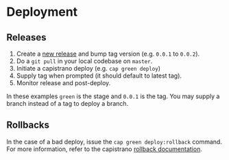 Deployment
==========

## Releases

1. Create a [new release][2] and bump tag version (e.g. `0.0.1` to `0.0.2`).
2. Do a `git pull` in your local codebase on `master`.
3. Initiate a capistrano deploy (e.g. `cap green deploy`)
4. Supply tag when prompted (it should default to latest tag).
5. Monitor release and post-deploy.

In these examples `green` is the stage and `0.0.1` is the tag. You may
supply a branch instead of a tag to deploy a branch.

## Rollbacks

In the case of a bad deploy, issue the `cap green deploy:rollback`
command. For more information, refer to the capistrano
[rollback documentation][1].

[1]: https://capistranorb.com/documentation/getting-started/rollbacks/
[2]: https://github.com/kineticdial/quasars/releases/new
